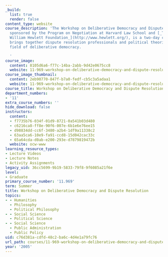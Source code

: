 ```yaml
---
_build:
  list: true
  render: false
content_type: website
course_description: 'The Workshop on Deliberative Democracy and Dispute Resolution,
  sponsored by the Program on Negotiation at Harvard Law School and [_The Flora and
  William Hewlett Foundation_](http://www.hewlett.org/), is a two-day conference that
  brings together dispute resolution professionals and political theorists in the
  field of deliberative democracy.

  '
course_image:
  content: 8105d6a6-f77c-14ba-2abb-9d42e0675cc8
  website: 11-969-workshop-on-deliberative-democracy-and-dispute-resolution-summer-2005
course_image_thumbnail:
  content: 2eb90770-847f-b7a0-fedf-cb5c3a5adaa1
  website: 11-969-workshop-on-deliberative-democracy-and-dispute-resolution-summer-2005
course_title: Workshop on Deliberative Democracy and Dispute Resolution
department_numbers:
- '11'
extra_course_numbers: ''
hide_download: false
instructors:
  content:
  - f7735b76-034f-01d9-8721-0a541b03d480
  - c6216ca8-ff8e-90f6-007e-6b1e6e76ee15
  - d98834dd-cc6f-3480-a2b4-1df9a11338c2
  - 63aa5ca6-10e9-fa91-ccd8-15d042cac33c
  - 65a64cda-d0ab-e200-293e-d7879819472b
  website: ocw-www
learning_resource_types:
- Lecture Videos
- Lecture Notes
- Activity Assignments
legacy_uid: 36cc5699-9b19-5833-79f8-9f6085a21f6e
level:
- Graduate
primary_course_number: '11.969'
term: Summer
title: Workshop on Deliberative Democracy and Dispute Resolution
topics:
- - Humanities
  - Philosophy
  - Political Philosophy
- - Social Science
  - Political Science
- - Social Science
  - Public Administration
  - Public Policy
uid: c76d381a-cdfd-48c2-ba6c-4d4e1a79fc76
url_path: courses/11-969-workshop-on-deliberative-democracy-and-dispute-resolution-summer-2005
year: '2005'
---
```

